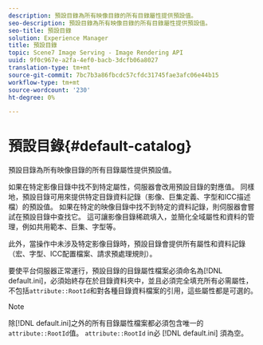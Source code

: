 ```yaml
---
description: 預設目錄為所有映像目錄的所有目錄屬性提供預設值。
seo-description: 預設目錄為所有映像目錄的所有目錄屬性提供預設值。
seo-title: 預設目錄
solution: Experience Manager
title: 預設目錄
topic: Scene7 Image Serving - Image Rendering API
uuid: 9f0c967e-a2fa-4ef0-bacb-3dcfb06a8027
translation-type: tm+mt
source-git-commit: 7bc7b3a86fbcdc57cfdc31745fae3afc06e44b15
workflow-type: tm+mt
source-wordcount: '230'
ht-degree: 0%

---
```



# 預設目錄{#default-catalog}

預設目錄為所有映像目錄的所有目錄屬性提供預設值。

如果在特定影像目錄中找不到特定屬性，伺服器會改用預設目錄的對應值。 同樣地，預設目錄可用來提供特定目錄資料記錄（影像、巨集定義、字型和ICC描述檔）的預設值。 如果在特定的映像目錄中找不到特定的資料記錄，則伺服器會嘗試在預設目錄中查找它。 這可讓影像目錄稀疏填入，並簡化全域屬性和資料的管理，例如共用範本、巨集、字型等。

此外，當操作中未涉及特定影像目錄時，預設目錄會提供所有屬性和資料記錄（宏、字型、ICC配置檔案、請求預處理規則）。

要使平台伺服器正常運行，預設目錄的目錄屬性檔案必須命名為[!DNL default.ini]，必須始終存在於目錄資料夾中，並且必須完全填充所有必需屬性，不包括`attribute::RootId`和對各種目錄資料檔案的引用，這些屬性都是可選的。

>[!NOTE]
>
>除[!DNL default.ini]之外的所有目錄屬性檔案都必須包含唯一的`attribute::RootId`值。 `attribute::RootId` in必 [!DNL default.ini] 須為空。

